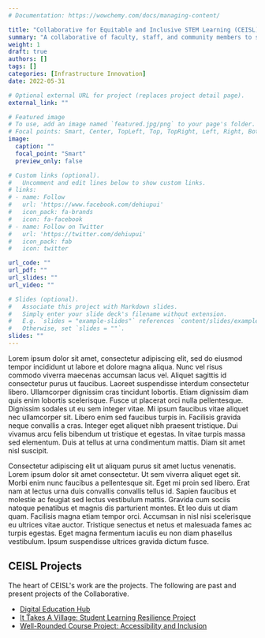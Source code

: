 ```yaml
---
# Documentation: https://wowchemy.com/docs/managing-content/

title: "Collaborative for Equitable and Inclusive STEM Learning (CEISL)"
summary: "A collaborative of faculty, staff, and community members to support culturally relevant and universally designed STEM learning."
weight: 1
draft: true
authors: []
tags: []
categories: [Infrastructure Innovation]
date: 2022-05-31

# Optional external URL for project (replaces project detail page).
external_link: ""

# Featured image
# To use, add an image named `featured.jpg/png` to your page's folder.
# Focal points: Smart, Center, TopLeft, Top, TopRight, Left, Right, BottomLeft, Bottom, BottomRight.
image:
  caption: ""
  focal_point: "Smart"
  preview_only: false

# Custom links (optional).
#   Uncomment and edit lines below to show custom links.
# links:
# - name: Follow
#   url: 'https://www.facebook.com/dehiupui'
#   icon_pack: fa-brands
#   icon: fa-facebook
# - name: Follow on Twitter
#   url: 'https://twitter.com/dehiupui'
#   icon_pack: fab
#   icon: twitter

url_code: ""
url_pdf: ""
url_slides: ""
url_video: ""

# Slides (optional).
#   Associate this project with Markdown slides.
#   Simply enter your slide deck's filename without extension.
#   E.g. `slides = "example-slides"` references `content/slides/example-slides.md`.
#   Otherwise, set `slides = ""`.
slides: ""
---
```


Lorem ipsum dolor sit amet, consectetur adipiscing elit, sed do eiusmod tempor incididunt ut labore et dolore magna aliqua. Nunc vel risus commodo viverra maecenas accumsan lacus vel. Aliquet sagittis id consectetur purus ut faucibus. Laoreet suspendisse interdum consectetur libero. Ullamcorper dignissim cras tincidunt lobortis. Etiam dignissim diam quis enim lobortis scelerisque. Fusce ut placerat orci nulla pellentesque. Dignissim sodales ut eu sem integer vitae. Mi ipsum faucibus vitae aliquet nec ullamcorper sit. Libero enim sed faucibus turpis in. Facilisis gravida neque convallis a cras. Integer eget aliquet nibh praesent tristique. Dui vivamus arcu felis bibendum ut tristique et egestas. In vitae turpis massa sed elementum. Duis at tellus at urna condimentum mattis. Diam sit amet nisl suscipit.

Consectetur adipiscing elit ut aliquam purus sit amet luctus venenatis. Lorem ipsum dolor sit amet consectetur. Ut sem viverra aliquet eget sit. Morbi enim nunc faucibus a pellentesque sit. Eget mi proin sed libero. Erat nam at lectus urna duis convallis convallis tellus id. Sapien faucibus et molestie ac feugiat sed lectus vestibulum mattis. Gravida cum sociis natoque penatibus et magnis dis parturient montes. Et leo duis ut diam quam. Facilisis magna etiam tempor orci. Accumsan in nisl nisi scelerisque eu ultrices vitae auctor. Tristique senectus et netus et malesuada fames ac turpis egestas. Eget magna fermentum iaculis eu non diam phasellus vestibulum. Ipsum suspendisse ultrices gravida dictum fusce.

## CEISL Projects

The heart of CEISL's work are the projects. The following are past and present projects of the Collaborative.

  * [Digital Education Hub](../deh)
  * [It Takes A Village: Student Learning Resilience Project](../slrp)
  * [Well-Rounded Course Project: Accessibility and Inclusion](../wrca)
